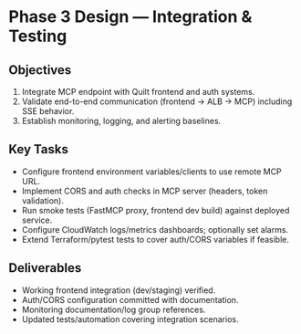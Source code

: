 <!-- markdownlint-disable MD013 -->
# Phase 3 Design — Integration & Testing

## Objectives
1. Integrate MCP endpoint with Quilt frontend and auth systems.
2. Validate end-to-end communication (frontend → ALB → MCP) including SSE behavior.
3. Establish monitoring, logging, and alerting baselines.

## Key Tasks
- Configure frontend environment variables/clients to use remote MCP URL.
- Implement CORS and auth checks in MCP server (headers, token validation).
- Run smoke tests (FastMCP proxy, frontend dev build) against deployed service.
- Configure CloudWatch logs/metrics dashboards; optionally set alarms.
- Extend Terraform/pytest tests to cover auth/CORS variables if feasible.

## Deliverables
- Working frontend integration (dev/staging) verified.
- Auth/CORS configuration committed with documentation.
- Monitoring documentation/log group references.
- Updated tests/automation covering integration scenarios.


